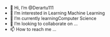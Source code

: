 - 👋 Hi, I’m @Derartu111
- 👀 I’m interested in Learning Machine Learning
- 🌱 I’m currently learningComputer Science
- 💞️ I’m looking to collaborate on ...
- 📫 How to reach me ...

<!---
Derartu111/Derartu111 is a ✨ special ✨ repository because its `README.md` (this file) appears on your GitHub profile.
You can click the Preview link to take a look at your changes.
--->
